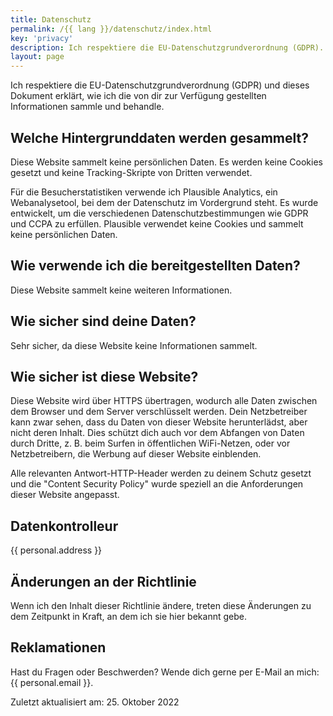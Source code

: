 ```yaml
---
title: Datenschutz
permalink: /{{ lang }}/datenschutz/index.html
key: 'privacy'
description: Ich respektiere die EU-Datenschutzgrundverordnung (GDPR). Dieses Dokument erklärt, wie ich alle Informationen sammle und behandle.
layout: page
---
```


Ich respektiere die EU-Datenschutzgrundverordnung (GDPR) und dieses Dokument erklärt, wie ich die von dir zur Verfügung gestellten Informationen sammle und behandle.

## Welche Hintergrunddaten werden gesammelt?

Diese Website sammelt keine persönlichen Daten. Es werden keine Cookies gesetzt und keine Tracking-Skripte von Dritten verwendet.

Für die Besucherstatistiken verwende ich Plausible Analytics, ein Webanalysetool, bei dem der Datenschutz im Vordergrund steht. Es wurde entwickelt, um die verschiedenen Datenschutzbestimmungen wie GDPR und CCPA zu erfüllen. Plausible verwendet keine Cookies und sammelt keine persönlichen Daten.

## Wie verwende ich die bereitgestellten Daten?

Diese Website sammelt keine weiteren Informationen.

## Wie sicher sind deine Daten?

Sehr sicher, da diese Website keine Informationen sammelt.

## Wie sicher ist diese Website?

Diese Website wird über HTTPS übertragen, wodurch alle Daten zwischen dem Browser und dem Server verschlüsselt werden. Dein Netzbetreiber kann zwar sehen, dass du Daten von dieser Website herunterlädst, aber nicht deren Inhalt. Dies schützt dich auch vor dem Abfangen von Daten durch Dritte, z. B. beim Surfen in öffentlichen WiFi-Netzen, oder vor Netzbetreibern, die Werbung auf dieser Website einblenden.

Alle relevanten Antwort-HTTP-Header werden zu deinem Schutz gesetzt und die "Content Security Policy" wurde speziell an die Anforderungen dieser Website angepasst.

## Datenkontrolleur

{{ personal.address }}

## Änderungen an der Richtlinie

Wenn ich den Inhalt dieser Richtlinie ändere, treten diese Änderungen zu dem Zeitpunkt in Kraft, an dem ich sie hier bekannt gebe.

## Reklamationen

Hast du Fragen oder Beschwerden? Wende dich gerne per E-Mail an mich: {{ personal.email }}.

Zuletzt aktualisiert am: 25. Oktober 2022
